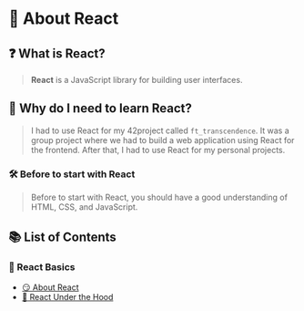 # 🚀 About React

## ❓ What is React?

> **React** is a JavaScript library for building user interfaces.

## 🤔 Why do I need to learn React?

> I had to use React for my 42project called `ft_transcendence`. It was a group project where we had to build a web application using React for the frontend.
> After that, I had to use React for my personal projects.

### 🛠️ Before to start with React

> Before to start with React, you should have a good understanding of HTML, CSS, and JavaScript.

## 📚 List of Contents

### 📘 React Basics

- [😏 About React](./basics/about-react.md)
- [🥷 React Under the Hood](./basics/react-under-the-hood.md)
